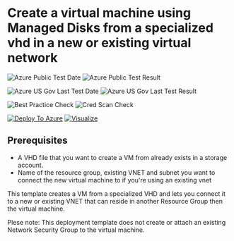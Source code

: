 # Create a virtual machine using Managed Disks from a specialized vhd in a new or existing virtual network

![Azure Public Test Date](https://azurequickstartsservice.blob.core.windows.net/badges/201-vm-specialized-vhd-new-or-existing-vnet/PublicLastTestDate.svg)
![Azure Public Test Result](https://azurequickstartsservice.blob.core.windows.net/badges/201-vm-specialized-vhd-new-or-existing-vnet/PublicDeployment.svg)

![Azure US Gov Last Test Date](https://azurequickstartsservice.blob.core.windows.net/badges/201-vm-specialized-vhd-new-or-existing-vnet/FairfaxLastTestDate.svg)
![Azure US Gov Last Test Result](https://azurequickstartsservice.blob.core.windows.net/badges/201-vm-specialized-vhd-new-or-existing-vnet/FairfaxDeployment.svg)

![Best Practice Check](https://azurequickstartsservice.blob.core.windows.net/badges/201-vm-specialized-vhd-new-or-existing-vnet/BestPracticeResult.svg)
![Cred Scan Check](https://azurequickstartsservice.blob.core.windows.net/badges/201-vm-specialized-vhd-new-or-existing-vnet/CredScanResult.svg)

[![Deploy To Azure](https://raw.githubusercontent.com/fathym-it/azure-quickstart-templates/master/1-CONTRIBUTION-GUIDE/images/deploytoazure.svg?sanitize=true)](https://portal.azure.com/#create/Microsoft.Template/uri/https%3A%2F%2Fraw.githubusercontent.com%2Ffathym-it%2Fazure-quickstart-templates%2Fmaster%2F201-vm-specialized-vhd-new-or-existing-vnet%2Fazuredeploy.json)
[![Visualize](https://raw.githubusercontent.com/fathym-it/azure-quickstart-templates/master/1-CONTRIBUTION-GUIDE/images/visualizebutton.svg?sanitize=true)](http://armviz.io/#/?load=https%3A%2F%2Fraw.githubusercontent.com%2Ffathym-it%2Fazure-quickstart-templates%2Fmaster%2F201-vm-specialized-vhd-new-or-existing-vnet%2Fazuredeploy.json)

## Prerequisites

- A VHD file that you want to create a VM from already exists in a storage account.
- Name of the resource group, existing VNET and subnet you want to connect the new virtual machine to if you're using an existing vnet

This template creates a VM from a specialized VHD and lets you connect it to a new or existing VNET that can reside in another Resource Group then the virtual machine.

Plese note: This deployment template does not create or attach an existing Network Security Group to the virtual machine. 


